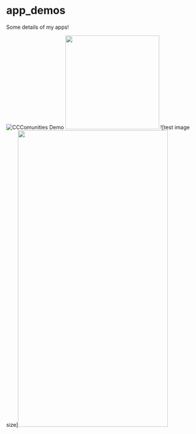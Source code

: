 # app_demos
Some details of my apps! 

![CCComunities Demo](/CCCommunitiesDemo.gif)
<img src="/CCCommunitiesDemo.gif" width="250" height="250"/>
![test image size]<img src="/CCCommunitiesDemo.gif" width="400" height="790">
